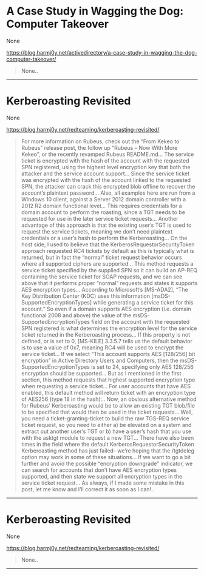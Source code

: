 # A Case Study in Wagging the Dog: Computer Takeover

None

https://blog.harmj0y.net/activedirectory/a-case-study-in-wagging-the-dog-computer-takeover/
<blockquote>
None..
</blockquote>

---

# Kerberoasting Revisited

None

https://blog.harmj0y.net/redteaming/kerberoasting-revisited/
<blockquote>
For more information on Rubeus, check out the “From Kekeo to Rubeus” release post, the follow up “Rubeus – Now With More Kekeo”, or the recently revamped Rubeus README.md... The service ticket is encrypted with the hash of the account with the requested SPN registered, using the highest level encryption key that both the attacker and the service account support... Since the service ticket was encrypted with the hash of the account linked to the requested SPN, the attacker can crack this encrypted blob offline to recover the account’s plaintext password... Also, all examples here are run from a Windows 10 client, against a Server 2012 domain controller with a 2012 R2 domain functional level... This requires credentials for a domain account to perform the roasting, since a TGT needs to be requested for use in the later service ticket requests... Another advantage of this approach is that the existing user’s TGT is used to request the service tickets, meaning we don’t need plaintext credentials or a user’s hash to perform the Kerberoasting... On the host side, I used to believe that the KerberosRequestorSecurityToken approach requested RC4 tickets by default as this is typically what is returned, but in fact the “normal” ticket request behavior occurs where all supported ciphers are supported... This method requests a service ticket specified by the supplied SPN so it can build an AP-REQ containing the service ticket for SOAP requests, and we can see above that it performs proper “normal” requests and states it supports AES encryption types... According to Microsoft’s [MS-ADA2], “The Key Distribution Center (KDC) uses this information [msDS-SupportedEncryptionTypes] while generating a service ticket for this account.” So even if a domain supports AES encryption (i.e. domain functional 2008 and above) the value of the msDS-SupportedEncryptionTypes field on the account with the requested SPN registered is what determines the encryption level for the service ticket returned in the Kerberoasting process... If this property is not defined, or is set to 0, [MS-KILE] 3.3.5.7 tells us the default behavior is to use a value of 0x7, meaning RC4 will be used to encrypt the service ticket... If we select “This account supports AES [128/256] bit encryption” in Active Directory Users and Computers, then the msDS-SupportedEncryptionTypes is set to 24, specifying only AES 128/256 encryption should be supported... But as I mentioned in the first section, this method requests that highest supported encryption type when requesting a service ticket... For user accounts that have AES enabled, this default method will return ticket with an encryption type of AES256 (type 18 in the hash):.. Now, an obvious alternative method for Rubeus’ Kerberoasting would be to allow an existing TGT blob/file to be specified that would then be used in the ticket requests... Well, you need a ticket-granting-ticket to build the raw TGS-REQ service ticket request, so you need to either a) be elevated on a system and extract out another user’s TGT or b) have a user’s hash that you use with the asktgt module to request a new TGT... There have also been times in the field where the default KerberosRequestorSecurityToken Kerberoasting method has just failed- we’re hoping that the /tgtdeleg option may work in some of these situations... If we want to go a bit further and avoid the possible “encryption downgrade” indicator, we can search for accounts that don’t have AES encryption types supported, and then state we support all encryption types in the service ticket request... As always, if I made some mistake in this post, let me know and I’ll correct it as soon as I can!..
</blockquote>

---

# Kerberoasting Revisited

None

https://blog.harmj0y.net/redteaming/kerberoasting-revisited/
<blockquote>
None..
</blockquote>

---

